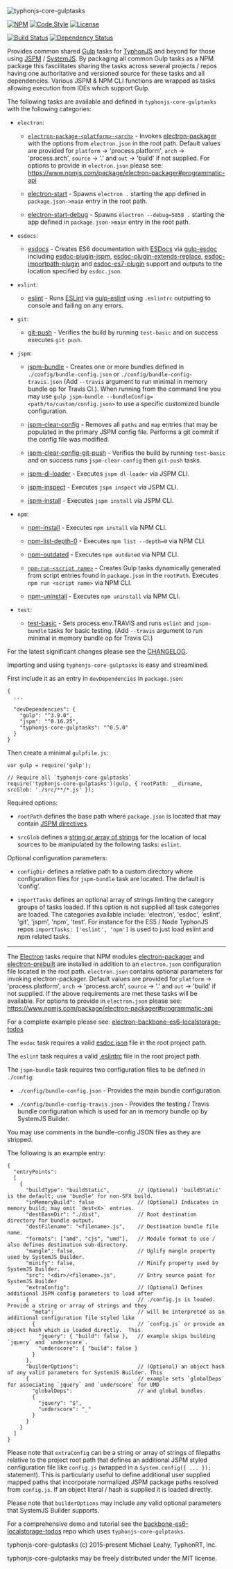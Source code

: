 ![typhonjs-core-gulptasks](http://i.imgur.com/KqIyNtd.png)

[![NPM](https://img.shields.io/npm/v/typhonjs-core-gulptasks.svg?label=npm)](https://www.npmjs.com/package/typhonjs-core-gulptasks)
[![Code Style](https://img.shields.io/badge/code%20style-allman-yellowgreen.svg?style=flat)](https://en.wikipedia.org/wiki/Indent_style#Allman_style)
[![License](https://img.shields.io/badge/license-MIT-yellowgreen.svg?style=flat)](https://github.com/typhonjs/typhonjs-core-gulptasks/blob/master/LICENSE)

[![Build Status](https://travis-ci.org/typhonjs/typhonjs-core-gulptasks.svg?branch=master)](https://travis-ci.org/typhonjs/typhonjs-core-gulptasks)
[![Dependency Status](https://www.versioneye.com/user/projects/563b3b1c1d47d40015000a91/badge.svg?style=flat)](https://www.versioneye.com/user/projects/563b3b1c1d47d40015000a91)

Provides common shared [Gulp](http://gulpjs.com/) tasks for [TyphonJS](https://github.com/typhonjs) and beyond for those using [JSPM](http://jspm.io) / [SystemJS](https://github.com/systemjs/systemjs). By packaging all common Gulp tasks as a NPM package this fascilitates sharing the tasks across several projects / repos having one authoritative and versioned source for these tasks and all dependencies. Various JSPM & NPM CLI functions are wrapped as tasks allowing execution from IDEs which support Gulp. 

The following tasks are available and defined in `typhonjs-core-gulptasks` with the following categories:

- `electron`:
  - [`electron-package-<platform>-<arch>`](https://github.com/typhonjs/typhonjs-core-gulptasks/blob/master/tasks/electron.js#L130) - Invokes [electron-packager](https://www.npmjs.com/package/electron-packager) with the options from `electron.json` in the root path. Default values are provided for `platform` -> 'process.platform', `arch` -> 'process.arch', `source` -> '.' and `out` -> 'build' if not supplied. For options to provide in `electron.json` please see:
https://www.npmjs.com/package/electron-packager#programmatic-api

  - [electron-start](https://github.com/typhonjs/typhonjs-core-gulptasks/blob/master/tasks/electron.js#L52) - Spawns `electron .` starting the app defined in `package.json->main` entry in the root path. 

  - [electron-start-debug](https://github.com/typhonjs/typhonjs-core-gulptasks/blob/master/tasks/electron.js#L60) - Spawns `electron --debug=5858 .` starting the app defined in `package.json->main` entry in the root path. 

- `esdocs`:
  - [esdocs](https://github.com/typhonjs/typhonjs-core-gulptasks/blob/master/tasks/esdoc.js#L20) - Creates ES6 documentation with [ESDocs](https://esdoc.org/) via [gulp-esdoc](https://www.npmjs.com/package/gulp-esdoc) including [esdoc-plugin-jspm](https://www.npmjs.com/package/esdoc-plugin-jspm), [esdoc-plugin-extends-replace](https://www.npmjs.com/package/esdoc-plugin-extends-replace), [esdoc-importpath-plugin](https://www.npmjs.com/package/esdoc-importpath-plugin) and
[esdoc-es7-plugin](https://www.npmjs.com/package/esdoc-es7-plugin) support and outputs to the location specified by `esdoc.json`.

- `eslint`:
  - [eslint](https://github.com/typhonjs/typhonjs-core-gulptasks/blob/master/tasks/eslint.js#L22) - Runs [ESLint](http://eslint.org/) via [gulp-eslint](https://www.npmjs.com/package/gulp-eslint) using `.eslintrc` outputting to console and failing on any errors.

- `git`:
  - [git-push](https://github.com/typhonjs/typhonjs-core-gulptasks/blob/master/tasks/git.js#L23) - Verifies the build by running `test-basic` and on success executes `git push`. 

- `jspm`:
  - [jspm-bundle](https://github.com/typhonjs/typhonjs-core-gulptasks/blob/master/tasks/jspm.js#L73) - Creates one or more bundles defined in `./config/bundle-config.json` or `./config/bundle-config-travis.json` (Add `--travis` argument to run minimal in memory bundle op for Travis CI.). When running from the command line you may use `gulp jspm-bundle --bundleConfig=<path/to/custom/config.json>` to use a specific customized bundle configuration. 

  - [jspm-clear-config](https://github.com/typhonjs/typhonjs-core-gulptasks/blob/master/tasks/jspm.js#L195) - Removes all `paths` and `map` entries that may be populated in the primary JSPM config file. Performs a git commit if the config file was modified.

  - [jspm-clear-config-git-push](https://github.com/typhonjs/typhonjs-core-gulptasks/blob/master/tasks/jspm.js#L275) - Verifies the build by running `test-basic` and on success runs `jspm-clear-config` then `git-push` tasks. 

  - [jspm-dl-loader](https://github.com/typhonjs/typhonjs-core-gulptasks/blob/master/tasks/jspm.js#L287) - Executes `jspm dl-loader` via JSPM CLI.

  - [jspm-inspect](https://github.com/typhonjs/typhonjs-core-gulptasks/blob/master/tasks/jspm.js#L303) - Executes `jspm inspect` via JSPM CLI.

  - [jspm-install](https://github.com/typhonjs/typhonjs-core-gulptasks/blob/master/tasks/jspm.js#L319) - Executes `jspm install` via JSPM CLI.

- `npm`:
  - [npm-install](https://github.com/typhonjs/typhonjs-core-gulptasks/blob/master/tasks/npm.js#L29) - Executes `npm install` via NPM CLI.

  - [npm-list-depth-0](https://github.com/typhonjs/typhonjs-core-gulptasks/blob/master/tasks/npm.js#L45) - Executes `npm list --depth=0` via NPM CLI.

  - [npm-outdated](https://github.com/typhonjs/typhonjs-core-gulptasks/blob/master/tasks/npm.js#L61) - Executes `npm outdated` via NPM CLI.

  - [`npm-run-<script name>`](https://github.com/typhonjs/typhonjs-core-gulptasks/blob/master/tasks/npm.js#L90) - Creates Gulp tasks dynamically generated from script entries found in `package.json` in the `rootPath`. Executes `npm run <script name>` via NPM CLI.

  - [npm-uninstall](https://github.com/typhonjs/typhonjs-core-gulptasks/blob/master/tasks/npm.js#L109) - Executes `npm uninstall` via NPM CLI.

- `test`:
  - [test-basic](https://github.com/typhonjs/typhonjs-core-gulptasks/blob/master/tasks/test.js#L19) - Sets process.env.TRAVIS and runs `eslint` and `jspm-bundle` tasks for basic testing.  (Add `--travis` argument to run minimal in memory bundle op for Travis CI.)


For the latest significant changes please see the [CHANGELOG](https://github.com/typhonjs/typhonjs-core-gulptasks/blob/master/CHANGELOG.md).

Importing and using `typhonjs-core-gulptasks` is easy and streamlined. 

First include it as an entry in `devDependencies` in `package.json`:
```
{
  ...
  
  "devDependencies": {
    "gulp": "^3.9.0",
    "jspm": "^0.16.25",
    "typhonjs-core-gulptasks": "^0.5.0"
  }
}
```

Then create a minimal `gulpfile.js`:
```
var gulp = require('gulp');

// Require all `typhonjs-core-gulptasks`
require('typhonjs-core-gulptasks')(gulp, { rootPath: __dirname, srcGlob: './src/**/*.js' });
```

Required options:

- `rootPath` defines the base path where `package.json` is located that may contain [JSPM directives](https://github.com/jspm/registry/wiki/Configuring-Packages-for-jspm).

- `srcGlob` defines a [string or array of strings](https://github.com/gulpjs/gulp/blob/master/docs/API.md#gulpsrcglobs-options) for the location of local sources to be manipulated by the following tasks: `eslint`.

Optional configuration parameters:

- `configDir` defines a relative path to a custom directory where configuration files for `jspm-bundle` task are located. The default is 'config'. 

- `importTasks` defines an optional array of strings limiting the category groups of tasks loaded. If this option is not supplied all task categories are loaded. The categories available include: 'electron', 'esdoc', 'eslint', 'git', 'jspm', 'npm', 'test'. For instance for the ES5 / Node TyphonJS repos `importTasks: ['eslint', 'npm']` is used to just load eslint and npm related tasks. 

--------

The [Electron](http://electron.atom.io/) tasks require that NPM modules [electron-packager](https://www.npmjs.com/package/electron-packager) and [electron-prebuilt](https://www.npmjs.com/package/electron-prebuilt) are installed in addition to an `electron.json` configuration file located in the root path. `electron.json` contains optional parameters for invoking electron-packager. Default values are provided for `platform` -> 'process.platform', `arch` -> 'process.arch', `source` -> '.' and `out` -> 'build' if not supplied. If the above requirements are met these tasks will be available. For options to provide in `electron.json` please see:
https://www.npmjs.com/package/electron-packager#programmatic-api

For a complete example please see:  [electron-backbone-es6-localstorage-todos](https://github.com/typhonjs-demos/electron-backbone-es6-localstorage-todos)

The `esdoc` task requires a valid [esdoc.json](https://esdoc.org/config.html) file in the root project path.

The `eslint` task requires a valid [.eslintrc](http://eslint.org/docs/user-guide/configuring.html) file in the root project path. 

The `jspm-bundle` task requires two configuration files to be defined in `./config`:
- `./config/bundle-config.json` - Provides the main bundle configuration.

- `./config/bundle-config-travis.json` - Provides the testing / Travis bundle configuration which is used for an in memory bundle op by SystemJS Builder.

You may use comments in the bundle-config JSON files as they are stripped. 

The following is an example entry:
```
{
  "entryPoints":
  [
    {
      "buildType": "buildStatic",         // (Optional) 'buildStatic' is the default; use 'bundle' for non-SFX build.
      "inMemoryBuild": false              // (Optional) Indicates in memory build; may omit `dest<X>` entries.
      "destBaseDir": "./dist",            // Root destination directory for bundle output.
      "destFilename": "<filename>.js",    // Destination bundle file name.
      "formats": ["amd", "cjs", "umd"],   // Module format to use / also defines destination sub-directory.
      "mangle": false,                    // Uglify mangle property used by SystemJS Builder.
      "minify": false,                    // Minify property used by SystemJS Builder.
      "src": "<dir>/<filename>.js",       // Entry source point for SystemJS Builder
      "extraConfig":                      // (Optional) Defines additional JSPM config parameters to load after
      {                                   // ./config.js is loaded. Provide a string or array of strings and they
        "meta":                           // will be interpreted as an additional configuration file styled like
        {                                 // `config.js` or provide an object hash which is loaded directly.  This
          "jquery": { "build": false },   // example skips building `jquery` and `underscore`.
          "underscore": { "build": false }
        }
      },
      "builderOptions":                   // (Optional) an object hash of any valid parameters for SystemJS Builder. This 
      {                                   // example sets `globalDeps` for associating `jquery` and `underscore` for UMD  
        "globalDeps":                     // and global bundles.
        {
          "jquery": "$",
          "underscore": "_"
        }
      }
    }
  ]
}
```

Please note that `extraConfig` can be a string or array of strings of filepaths relative to the project root path that defines an additional JSPM styled configuration file like `config.js` (wrapped in a `System.config({ ... });` statement). This is particularly useful to define additional user supplied mapped paths that incorporate normalized JSPM package paths resolved from `config.js`. If an object literal / hash is supplied it is loaded directly.

Please note that `builderOptions` may include any valid optional parameters that SystemJS Builder supports.

For a comprehensive demo and tutorial see the [backbone-es6-localstorage-todos](https://github.com/typhonjs-demos/backbone-es6-localstorage-todos) repo which uses `typhonjs-core-gulptasks`.

typhonjs-core-gulptasks (c) 2015-present Michael Leahy, TyphonRT, Inc.

typhonjs-core-gulptasks may be freely distributed under the MIT license.
